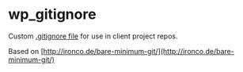# wp_gitignore

Custom [.gitignore file](http://git-scm.com/docs/gitignore) for use in client project repos.

Based on [http://ironco.de/bare-minimum-git/](http://ironco.de/bare-minimum-git/)
